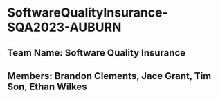 # SoftwareQualityInsurance-SQA2023-AUBURN
## Team Name: Software Quality Insurance
## Members: Brandon Clements, Jace Grant, Tim Son, Ethan Wilkes
